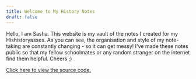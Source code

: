 ```yaml
---
title: Welcome to My History Notes
draft: false
---
```


Hello, I am Sasha. This website is my vault of the notes I created for my Hishistoryasses. As you can see, the organisation and style of my note-taking are constantly changing - so it can get messy!
I've made these notes public so that my fellow schoolmates or any random stranger on the internet find them helpful. Cheers ;)

[Click here to view the source code.](https://github.com/src4026/history-notes)
